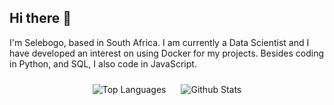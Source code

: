 ## Hi there 👋

I'm Selebogo, based in South Africa. I am currently a Data Scientist and I have developed an interest on using Docker for my projects. Besides coding in Python, and SQL, I also code in JavaScript.


<p align="center">
<img style="display: inline-block; padding: 10px;" src="https://github-readme-stats.vercel.app/api/top-langs/?username=scmosoeu&layout=compact&hide=Jupyter%20Notebook&theme=tokyonight&langs_count=6" alt="Top Languages"/>
<img style="display: inline-block; padding: 10px;" src="https://github-readme-stats.vercel.app/api?username=scmosoeu&show_icons=true&theme=tokyonight" alt="Github Stats"/>
</p>
